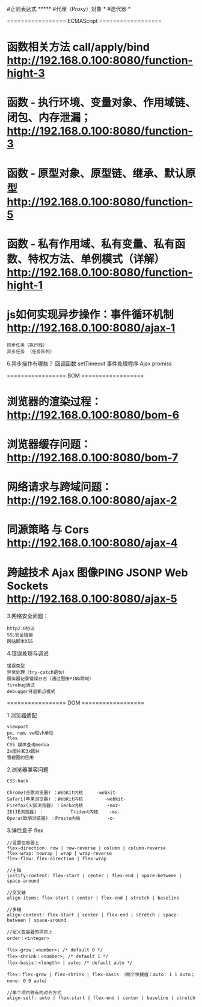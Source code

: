 #正则表达式 *****
#代理（Proxy）对象 *
#迭代器 *

=================  ECMAScript ==================

# 函数相关方法 call/apply/bind http://192.168.0.100:8080/function-hight-3

# 函数 - 执行环境、变量对象、作用域链、闭包、内存泄漏；http://192.168.0.100:8080/function-3

# 函数 - 原型对象、原型链、继承、默认原型  http://192.168.0.100:8080/function-5

# 函数 - 私有作用域、私有变量、私有函数、特权方法、单例模式（详解）http://192.168.0.100:8080/function-hight-1


# js如何实现异步操作：事件循环机制 http://192.168.0.100:8080/ajax-1
    同步任务（执行栈）
    异步任务 （任务队列）

6.异步操作有哪些？
    回调函数
    setTimeout
    事件处理程序
    Ajax
    promiss

=================  BOM ==================

# 浏览器的渲染过程：http://192.168.0.100:8080/bom-6

# 浏览器缓存问题：http://192.168.0.100:8080/bom-7

# 网络请求与跨域问题：http://192.168.0.100:8080/ajax-2

# 同源策略 与 Cors http://192.168.0.100:8080/ajax-4
# 跨越技术 Ajax 图像PING JSONP Web Sockets http://192.168.0.100:8080/ajax-5

3.网络安全问题：

    http2.0协议
    SSL安全链接
    跨站脚本XSS

4.错误处理与调试

    错误类型
    异常处理（try-catch语句）
    服务器记录错误日志（通过图像PING跨域）
    firebug调试
    debugger开启断点模式
    

=================  DOM ==================

1.浏览器适配

    viewport
    px、rem、vw和vh单位
    flex
    CSS 媒体查询media
    2x图片和3x图片
    雪碧图的应用

2.浏览器兼容问题

    CSS-hack

    Chrome(谷歌浏览器) ：WebKit内核     -webkit-
    Safari(苹果浏览器) ：WebKit内核        -webkit-
    Firefox(火狐浏览器) ：Gecko内核         -moz-
    IE(IE浏览器) ：          Trident内核    -ms-
    Opera(欧朋浏览器) ：Presto内核          -o-

3.弹性盒子 flex

    //设置在容器上
    flex-direction: row | row-reverse | column | column-reverse
    flex-wrap: nowrap | wrap | wrap-reverse
    flex-flow: flex-direction | flex-wrap

    //主轴
    justify-content: flex-start | center | flex-end | space-between | space-around
    
    //交叉轴
    align-items: flex-start | center | flex-end | stretch | baseline

    //多轴
    align-content: flex-start | center | flex-end | stretch | space-between | space-around

    //定义在容器的项目上
    order：<integer>

    flex-grow：<number>; /* default 0 */
    flex-shrink：<number>; /* default 1 */
    flex-basis：<length> | auto; /* default auto */

    flex：flex-grow | flex-shrink | flex-basis （两个快捷值：auto: 1 1 auto；none: 0 0 auto）

    //单个项目独有的对齐方式
    align-self: auto | flex-start | flex-end | center | baseline | stretch